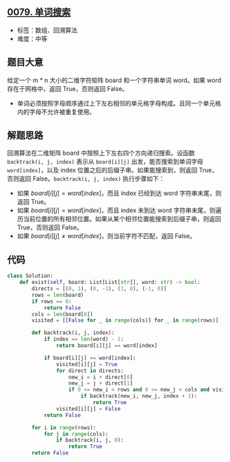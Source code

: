 ## [0079. 单词搜索](https://leetcode-cn.com/problems/word-search/)

- 标签：数组、回溯算法
- 难度：中等

## 题目大意

给定一个 m * n 大小的二维字符矩阵 board 和一个字符串单词 word。如果 word 存在于网格中，返回 True，否则返回 False。

- 单词必须按照字母顺序通过上下左右相邻的单元格字母构成。且同一个单元格内的字母不允许被重复使用。

## 解题思路

回溯算法在二维矩阵 board 中按照上下左右四个方向递归搜索。设函数 `backtrack(i, j, index)` 表示从 `board[i][j]` 出发，能否搜索到单词字母 `word[index]`，以及 index 位置之后的后缀子串。如果能搜索到，则返回 True，否则返回 False。`backtrack(i, j, index)` 执行步骤如下：

- 如果 $board[i][j] = word[index]$，而且 index 已经到达 word 字符串末尾，则返回 True。
- 如果 $board[i][j] = word[index]$，而且 index 未到达 word 字符串末尾，则遍历当前位置的所有相邻位置。如果从某个相邻位置能搜索到后缀子串，则返回 True，否则返回 False。
- 如果 $board[i][j] \ne word[index]$，则当前字符不匹配，返回 False。

## 代码

```Python
class Solution:
    def exist(self, board: List[List[str]], word: str) -> bool:
        directs = [(0, 1), (0, -1), (1, 0), (-1, 0)]
        rows = len(board)
        if rows == 0:
            return False
        cols = len(board[0])
        visited = [[False for _ in range(cols)] for _ in range(rows)]

        def backtrack(i, j, index):
            if index == len(word) - 1:
                return board[i][j] == word[index]

            if board[i][j] == word[index]:
                visited[i][j] = True
                for direct in directs:
                    new_i = i + direct[0]
                    new_j = j + direct[1]
                    if 0 <= new_i < rows and 0 <= new_j < cols and visited[new_i][new_j] == False:
                        if backtrack(new_i, new_j, index + 1):
                            return True
                visited[i][j] = False
            return False

        for i in range(rows):
            for j in range(cols):
                if backtrack(i, j, 0):
                    return True
        return False
```

